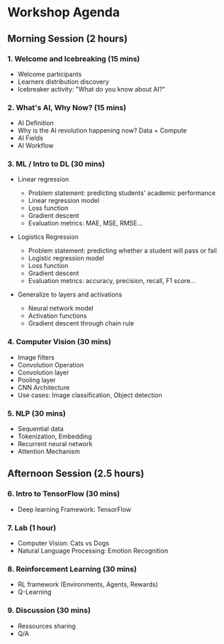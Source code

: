 # Workshop Agenda

## Morning Session (2 hours)

### 1. Welcome and Icebreaking (15 mins)
- Welcome participants
- Learners distribution discovery
- Icebreaker activity: "What do you know about AI?"

### 2. What's AI, Why Now? (15 mins)
- AI Definition
- Why is the AI revolution happening now? Data + Compute
- AI Fields
- AI Workflow

### 3. ML / Intro to DL (30 mins)
- Linear regression
    - Problem statement: predicting students' academic performance
    - Linear regression model
    - Loss function
    - Gradient descent
    - Evaluation metrics: MAE, MSE, RMSE...
- Logistics Regression
    - Problem statement: predicting whether a student will pass or fail
    - Logistic regression model
    - Loss function
    - Gradient descent
    - Evaluation metrics: accuracy, precision, recall, F1 score...

- Generalize to layers and activations
    - Neural network model
    - Activation functions
    - Gradient descent through chain rule

### 4. Computer Vision (30 mins)
- Image filters
- Convolution Operation
- Convolution layer
- Pooling layer
- CNN Architecture
- Use cases: Image classification, Object detection

### 5. NLP (30 mins)
- Sequential data
- Tokenization, Embedding
- Recurrent neural network
- Attention Mechanism

## Afternoon Session (2.5 hours)

### 6. Intro to TensorFlow (30 mins)
- Deep learning Framework: TensorFlow

### 7. Lab (1 hour)
- Computer Vision: Cats vs Dogs
- Natural Language Processing: Emotion Recognition

### 8. Reinforcement Learning (30 mins)
- RL framework (Environments, Agents, Rewards)
- Q-Learning

### 9. Discussion (30 mins)
- Ressources sharing
- Q/A